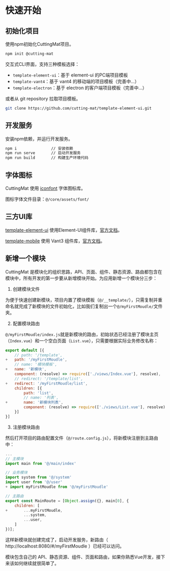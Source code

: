 # 快速开始

## 初始化项目

使用npm初始化CuttingMat项目。

``` bash
npm init @cutting-mat
```

交互式CLI界面，支持三种模板选择：

- `template-element-ui`：基于 element-ui 的PC端项目模板
- `template-vant4`：基于 vant4 的移动端的项目模板（完善中...）
- `template-electron`：基于 electron 的客户端项目模板（完善中...）

或者从 git repository 拉取项目模板。

``` bash
git clone https://github.com/cutting-mat/template-element-ui.git
```

## 开发服务

安装npm依赖，并运行开发服务。

``` bash
npm i               // 安装依赖
npm run serve       // 启动开发服务
npm run build       // 构建生产环境代码
```

## 字体图标

CuttingMat 使用 [iconfont](https://www.iconfont.cn/) 字体图标库。

图标字体文件目录：`@/core/assets/font/`

## 三方UI库

[template-element-ui](https://github.com/cutting-mat/template-element-ui) 使用Element-UI组件库，[官方文档](https://element.eleme.cn/#/zh-CN/component/changelog)。

[template-mobile](https://github.com/cutting-mat/template-mobile) 使用 Vant3 组件库，[官方文档](https://vant-contrib.gitee.io/vant/#/zh-CN/changelog)。

## 新增一个模块

CuttingMat 是模块化的组织思路，API、页面、组件、静态资源、路由都包含在模块中，所有开发的第一步要从新增模块开始。为应用新增一个模块分三步：

1. 创建模块文件

为便于快速创建新模块，项目内置了模块模板（`@/__template/`），只需复制并重命名就完成了新模块的文件初始化，比如我们复制出一个`@/myFirstMoudle/`文件夹。

2. 配置模块路由

`@/myFirstMoudle/index.js`就是新模块的路由，初始状态已经注册了模块主页（`Index.vue`）和一个空白页面（`List.vue`），只需要根据实际业务修改名称：

```js
export default [{
    // path: '/template',
+   path: '/myFirstMoudle',
    // name: '模块模板',
+   name: '新模块',
    component: (resolve) => require(['./views/Index.vue'], resolve),
    // redirect: '/template/list',
+   redirect: '/myFirstMoudle/list',
    children: [{
        path: 'list',
        // name: '列表',
+       name: '新模块列表',
        component: (resolve) => require(['./views/List.vue'], resolve)
    }]
}]
```

3. 注册模块路由

然后打开项目的路由配置文件（`@/route.config.js`），将新模块注册到主路由中：

```js
...
// 主模块
import main from '@/main/index'

// 业务模块
import system from '@/system'
import user from '@/user'
+ import myFirstMoudle from '@/myFirstMoudle'

// 主路由
export const MainRoute = [Object.assign({}, main[0], {
    children: [
+       ...myFirstMoudle,
        ...system,
        ...user,
    ]
})];

```

这样新模块就创建完成了，启动开发服务，新路由（ http://localhost:8080/#/myFirstMoudle ）已经可以访问。

模块包含自己的 API、静态资源、组件、页面和路由，如果你熟悉Vue开发，接下来该如何继续就很简单了。
